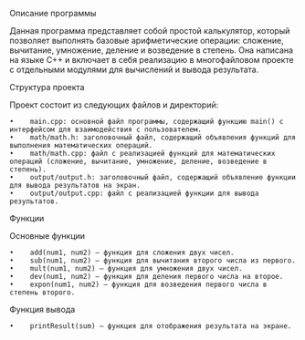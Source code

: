 Описание программы

Данная программа представляет собой простой калькулятор, который позволяет выполнять базовые арифметические операции: сложение, вычитание, умножение, деление и возведение в степень. Она написана на языке C++ и включает в себя реализацию в многофайловом проекте с отдельными модулями для вычислений и вывода результата.

Структура проекта

Проект состоит из следующих файлов и директорий:

    •    main.cpp: основной файл программы, содержащий функцию main() с интерфейсом для взаимодействия с пользователем.
    •    math/math.h: заголовочный файл, содержащий объявления функций для выполнения математических операций.
    •    math/math.cpp: файл с реализацией функций для математических операций (сложение, вычитание, умножение, деление, возведение в степень).
    •    output/output.h: заголовочный файл, содержащий объявление функции для вывода результатов на экран.
    •    output/output.cpp: файл с реализацией функции для вывода результатов.

Функции

Основные функции

    •    add(num1, num2) — функция для сложения двух чисел.
    •    sub(num1, num2) — функция для вычитания второго числа из первого.
    •    mult(num1, num2) — функция для умножения двух чисел.
    •    dev(num1, num2) — функция для деления первого числа на второе.
    •    expon(num1, num2) — функция для возведения первого числа в степень второго.

Функция вывода

    •    printResult(sum) — функция для отображения результата на экране.
